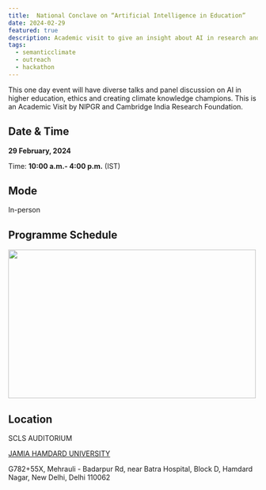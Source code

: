 ```yaml
---
title:  National Conclave on “Artificial Intelligence in Education” 
date: 2024-02-29
featured: true
description: Academic visit to give an insight about AI in research and education 
tags:
  - semanticclimate
  - outreach
  - hackathon
---
```


This one day event will have diverse talks and panel discussion on AI in higher education, ethics and creating climate knowledge champions. This is an Academic Visit by NIPGR and Cambridge India Research Foundation.


## Date & Time

**29 February, 2024**

Time: **10:00 a.m.- 4:00 p.m.** (IST)

## Mode 

In-person

## Programme Schedule

<img src='{{ "/static/img/jamia_prog1.jpg" | url }}' width="500" height="300">

## Location

SCLS AUDITORIUM

[JAMIA HAMDARD UNIVERSITY](https://jamiahamdard.edu/)

G782+55X, Mehrauli - Badarpur Rd, near Batra Hospital, Block D, Hamdard Nagar, New Delhi, Delhi 110062








